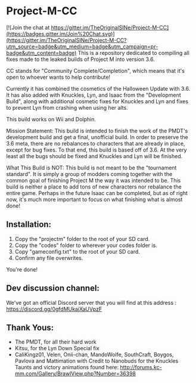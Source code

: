# Project-M-CC

[![Join the chat at https://gitter.im/TheOriginalSINe/Project-M-CC](https://badges.gitter.im/Join%20Chat.svg)](https://gitter.im/TheOriginalSINe/Project-M-CC?utm_source=badge&utm_medium=badge&utm_campaign=pr-badge&utm_content=badge)
This is a repository dedicated to compiling all fixes made to the leaked builds of Project M into version 3.6.

CC stands for "Community Complete/Completion", which means that it's open to whoever wants to help contribute!

Currently it has combined the cosmetics of the Halloween Update with 3.6. It has also added with Knuckles, Lyn, and Isaac from the "Development Build", along with additional cosmetic fixes for Knuckles and Lyn and fixes to prevent Lyn from crashing when using her alts.

This build works on Wii and Dolphin.

Mission Statement: This build is intended to finish the work of the PMDT's development build and get a final, unofficial build. In order to preserve the 3.6 meta, there are no rebalances to characters that are already in place, except for bug fixes. To that end, this build is based off of 3.6. At the very least all the bugs should be fixed and Knuckles and Lyn will be finished.

What This Build is NOT: This build is not meant to be the "tournament standard". It is simply a group of modders coming together with the common goal of finishing Project M the way it was intended to be. This build is neither a place to add tons of new characters nor rebalance the entire game. Perhaps in the future Isaac can be completed, but as of right now, it's much more important to focus on what finishing what is almost done!

## Installation:

1. Copy the "projectm" folder to the root of your SD card.
2. Copy the "codes" folder to wherever your codes folder is.
3. Copy "gameconfig.txt" to the root of your SD card.
4. Confirm any file overwrites.

You're done!

## Dev discussion channel: 

We've got an official Discord server that you will find at this address : https://discord.gg/0gfdMUkajXaUVpzF

## Thank Yous:
* The PMDT, for all their hard work
* Kitsu, for the Lyn Down Special fix
* CaliKingz01, Velen, Onii-chan, MandoWolfe, SouthCraft, Boygos, Pavlova and Mattimation with Credit to Nanobuds for the Knuckles Taunts and victory animations found here: http://forums.kc-mm.com/Gallery/BrawlView.php?Number=36398
